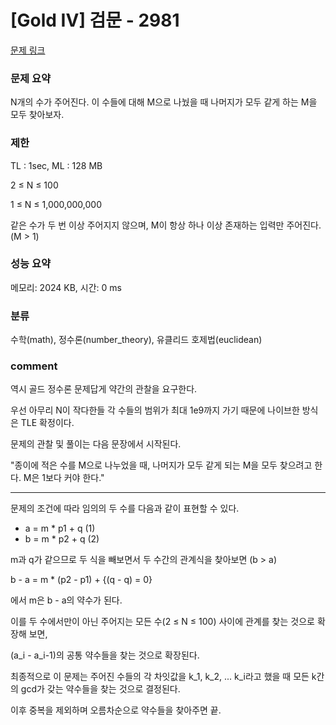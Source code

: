 
# [Gold IV] 검문 - 2981

[문제 링크](https://www.acmicpc.net/problem/2981)

### 문제 요약

<p> N개의 수가 주어진다. 이 수들에 대해 M으로 나눴을 때 나머지가 모두 같게 하는 M을 모두 찾아보자.  </p>

### 제한

TL : 1sec, ML : 128 MB

2 ≤ N ≤ 100

1 ≤ N ≤ 1,000,000,000

같은 수가 두 번 이상 주어지지 않으며, M이 항상 하나 이상 존재하는 입력만 주어진다.(M > 1)

### 성능 요약

메모리: 2024 KB, 시간: 0 ms

### 분류

수학(math), 정수론(number_theory), 유클리드 호제법(euclidean)

### comment

역시 골드 정수론 문제답게 약간의 관찰을 요구한다.

우선 아무리 N이 작다한들 각 수들의 범위가 최대 1e9까지 가기 때문에 나이브한 방식은 TLE 확정이다.

문제의 관찰 및 풀이는 다음 문장에서 시작된다.

"종이에 적은 수를 M으로 나누었을 때, 나머지가 모두 같게 되는 M을 모두 찾으려고 한다. M은 1보다 커야 한다."

-----------------------------------------------------------------------------------------------------------------------------------------------------------------------

문제의 조건에 따라 임의의 두 수를 다음과 같이 표현할 수 있다.

* a = m * p1 + q      (1)
* b = m * p2 + q      (2)

m과 q가 같으므로 두 식을 빼보면서 두 수간의 관계식을 찾아보면 (b > a)

b - a = m * (p2 - p1) + {(q - q) = 0}

에서 m은 b - a의 약수가 된다.

이를 두 수에서만이 아닌 주어지는 모든 수(2 ≤ N ≤ 100) 사이에 관계를 찾는 것으로 확장해 보면,

(a_i - a_i-1)의 공통 약수들을 찾는 것으로 확장된다.

최종적으로 이 문제는 주어진 수들의 각 차잇값을 k_1, k_2, ... k_i라고 했을 때 모든 k간의 gcd가 갖는 약수들을 찾는 것으로 결정된다.

이후 중복을 제외하며 오름차순으로 약수들을 찾아주면 끝.
